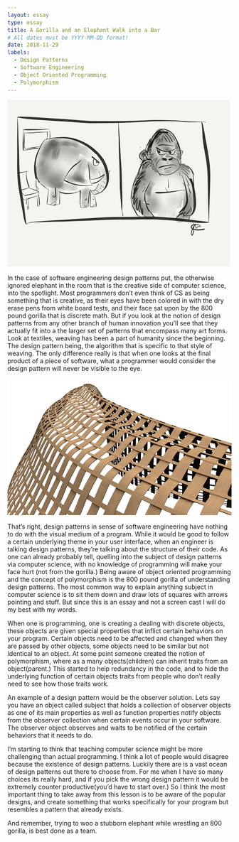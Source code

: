 ```yaml
---
layout: essay
type: essay
title: A Gorilla and an Elephant Walk into a Bar
# All dates must be YYYY-MM-DD format!
date: 2018-11-29
labels:
  - Design Patterns
  - Software Engineering
  - Object Oriented Programming
  - Polymorphism
---
```

<img class="ui medium right floated rounded image" src="../images/800.jpg">

In the case of software engineering design patterns put, the otherwise ignored elephant in the room that is the creative side of computer science, into the spotlight.  Most programmers don’t even think of CS as being something that is creative, as their eyes have been colored in with the dry erase pens from white board tests, and their face sat upon by the 800 pound gorilla that is discrete math.  But if you look at the notion of design patterns from any other branch of human innovation you’ll see that they actually fit into a the larger set of patterns that encompass many art forms.  Look at textiles, weaving has been a part of humanity since the beginning.  The design pattern being, the algorithm that is specific to that style of weaving. The only difference really is that when one looks at the final product of a piece of software, what a programmer would consider the design pattern will never be visible to the eye.

<img class="ui medium left floated rounded image" src="../images/patterns.jpg">

That’s right, design patterns in sense of software engineering have nothing to do with the visual medium of a program.  While it would be good to follow a certain underlying theme in your user interface, when an engineer is talking design patterns, they’re talking about the structure of their code.  As one can already probably tell, quelling into the subject of design patterns via computer science, with no knowledge of programming will make your face hurt (not from the gorilla.)  Being aware of object oriented programming and the concept of polymorphism is the 800 pound gorilla of understanding design patterns.  The most common way to explain anything subject in computer science is to sit them down and draw lots of squares with arrows pointing and stuff.  But since this is an essay and not a screen cast I will do my best with my words.

When one is programming, one is creating a dealing with discrete objects, these objects are given special properties that inflict certain behaviors on your program.  Certain objects need to be affected and changed when they are passed by other objects, some objects need to be similar but not Identical to an object. At some point someone created the notion of polymorphism, where as a many objects(children) can inherit traits from an object(parent.)  This started to help redundancy in the code, and to hide the underlying function of certain objects traits from people who don’t really need to see how those traits work.

An example of a design pattern would be the observer solution.  Lets say you have an object called subject that holds a collection of observer objects as one of its main properties as well as function properties notify objects from the observer collection when certain events occur in your software.  The observer object observes and waits to be notified of the certain behaviors that it needs to do.
	
I’m starting to think that teaching computer science might be more challenging than actual programming.  I think a lot of people would disagree because the existence of design patterns.  Luckily there are is a vast ocean of design patterns out there to choose from.  For me when I have so many choices its really hard, and if you pick the wrong design pattern it would be extremely counter productive(you’d have to start over.) So I think the most important thing to take away from this lesson is to be aware of the popular designs,  and create something that works specifically for your program but resembles a pattern that already exists.

And remember, trying to woo a stubborn elephant while wrestling an 800 gorilla, is best done as a team.
